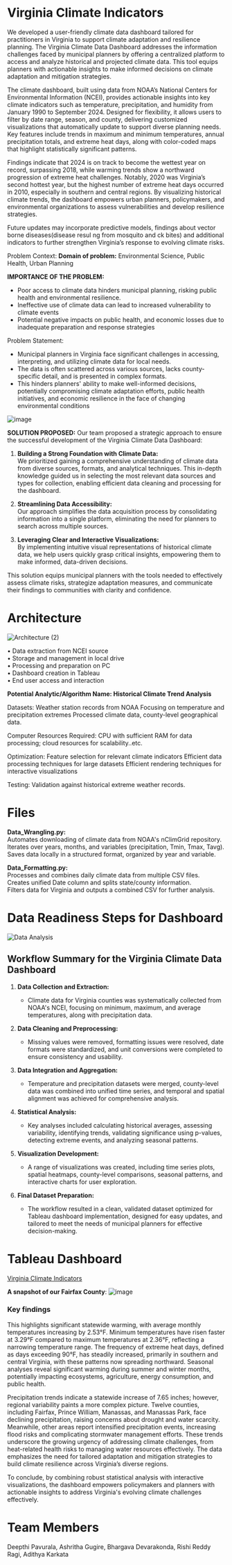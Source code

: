 # Virginia Climate Indicators

We developed a user-friendly climate data dashboard tailored for practitioners in Virginia to support climate adaptation and resilience planning. The Virginia Climate Data Dashboard addresses the information challenges faced by municipal planners by offering a centralized platform to access and analyze historical and projected climate data. This tool equips planners with actionable insights to make informed decisions on climate adaptation and mitigation strategies.

The climate dashboard, built using data from NOAA’s National Centers for Environmental Information (NCEI), provides actionable insights into key climate indicators such as temperature, precipitation, and humidity from January 1990 to September 2024. Designed for flexibility, it allows users to filter by date range, season, and county, delivering customized visualizations that automatically update to support diverse planning needs. Key features include trends in maximum and minimum temperatures, annual precipitation totals, and extreme heat days, along with color-coded maps that highlight statistically significant patterns. 

Findings indicate that 2024 is on track to become the wettest year on record, surpassing 2018, while warming trends show a northward progression of extreme heat challenges. Notably, 2020 was Virginia’s second hottest year, but the highest number of extreme heat days occurred in 2010, especially in southern and central regions. By visualizing historical climate trends, the dashboard empowers urban planners, policymakers, and environmental organizations to assess vulnerabilities and develop resilience strategies. 

Future updates may incorporate predictive models, findings about vector borne diseases(disease resul ng from mosquito and ck bites) and additional indicators to further strengthen Virginia’s response to evolving climate risks.


Problem Context:
**Domain of problem:** Environmental Science, Public Health, Urban Planning

**IMPORTANCE OF THE PROBLEM:**
- Poor access to climate data hinders municipal planning, risking public health and environmental resilience.
- Ineffective use of climate data can lead to increased vulnerability to climate events
- Potential negative impacts on public health, and economic losses due to inadequate preparation and response strategies

Problem Statement: 
- Municipal planners in Virginia face significant challenges in accessing, interpreting, and utilizing climate data for local needs. 
- The data is often scattered across various sources, lacks county-specific detail, and is presented in complex formats. 
- This hinders planners' ability to make well-informed decisions, potentially compromising climate adaptation efforts, public health initiatives, and economic resilience in the face of changing environmental conditions

![image](https://github.com/user-attachments/assets/7e1fb013-7c5e-422d-a2be-4441b26cca27)  

  
**SOLUTION PROPOSED:**
Our team proposed a strategic approach to ensure the successful development of the Virginia Climate Data Dashboard:  

1. **Building a Strong Foundation with Climate Data:**  
   We prioritized gaining a comprehensive understanding of climate data from diverse sources, formats, and analytical techniques. This in-depth knowledge guided us in selecting the most relevant data sources and types for collection, enabling efficient data cleaning and processing for the dashboard.  

2. **Streamlining Data Accessibility:**  
   Our approach simplifies the data acquisition process by consolidating information into a single platform, eliminating the need for planners to search across multiple sources.  

3. **Leveraging Clear and Interactive Visualizations:**  
   By implementing intuitive visual representations of historical climate data, we help users quickly grasp critical insights, empowering them to make informed, data-driven decisions.  

This solution equips municipal planners with the tools needed to effectively assess climate risks, strategize adaptation measures, and communicate their findings to communities with clarity and confidence.

# Architecture
![Architecture (2)](https://github.com/user-attachments/assets/c8c4d77b-1a07-4d88-aa16-b5e489a67c32)  

• Data extraction from NCEI source    
• Storage and management in local drive   
• Processing and preparation on PC    
• Dashboard creation in Tableau     
• End user access and interaction    

**Potential Analytic/Algorithm Name: Historical Climate Trend Analysis**

Datasets: 
Weather station records from NOAA
Focusing on temperature and precipitation extremes
Processed climate data, county-level geographical data.

Computer Resources Required: CPU with sufficient RAM for data processing; cloud resources for scalability..etc.

Optimization: 
Feature selection for relevant climate indicators
Efficient data processing techniques for large datasets
Efficient rendering techniques for interactive visualizations

Testing: Validation against historical extreme weather records.

# Files 

**Data_Wrangling.py:**<br>
Automates downloading of climate data from NOAA's nClimGrid repository.<br>
Iterates over years, months, and variables (precipitation, Tmin, Tmax, Tavg).<br>
Saves data locally in a structured format, organized by year and variable.<br>

**Data_Formatting.py:**<br>
Processes and combines daily climate data from multiple CSV files.<br>
Creates unified Date column and splits state/county information.<br>
Filters data for Virginia and outputs a combined CSV for further analysis.<br>

# Data Readiness Steps for Dashboard
![Data Analysis](https://github.com/user-attachments/assets/7463ca17-ea87-4951-b307-e33de6db079c)

## Workflow Summary for the Virginia Climate Data Dashboard  

1. **Data Collection and Extraction:**  
   - Climate data for Virginia counties was systematically collected from NOAA's NCEI, focusing on minimum, maximum, and average temperatures, along with precipitation data.  

2. **Data Cleaning and Preprocessing:**  
   - Missing values were removed, formatting issues were resolved, date formats were standardized, and unit conversions were completed to ensure consistency and usability.  

3. **Data Integration and Aggregation:**  
   - Temperature and precipitation datasets were merged, county-level data was combined into unified time series, and temporal and spatial alignment was achieved for comprehensive analysis.  

4. **Statistical Analysis:**  
   - Key analyses included calculating historical averages, assessing variability, identifying trends, validating significance using p-values, detecting extreme events, and analyzing seasonal patterns.  

5. **Visualization Development:**  
   - A range of visualizations was created, including time series plots, spatial heatmaps, county-level comparisons, seasonal patterns, and interactive charts for user exploration.  

6. **Final Dataset Preparation:**  
   - The workflow resulted in a clean, validated dataset optimized for Tableau dashboard implementation, designed for easy updates, and tailored to meet the needs of municipal planners for effective decision-making.
  

# Tableau Dashboard
[Virginia Climate Indicators]([https://public.tableau.com/views/VirginiaClimateIndicators/VirginiaClimateIndicators_1?:language=en-US&:sid=&:redirect=auth&:display_count=n&:origin=viz_share_link](https://public.tableau.com/views/VirginiaClimateIndicators-2/VirginiaClimateIndicators?:language=en-US&:sid=&:display_count=n&:origin=viz_share_link))

**A snapshot of our Fairfax County**: 
![image](https://github.com/user-attachments/assets/65ee17ba-422f-4fc1-862e-7fd8ff118840)


### Key findings 

This highlights significant statewide warming, with average monthly temperatures increasing by 2.53°F. Minimum temperatures have risen faster at 3.29°F compared to maximum temperatures at 2.36°F, reflecting a narrowing temperature range. The frequency of extreme heat days, defined as days exceeding 90°F, has steadily increased, primarily in southern and central Virginia, with these patterns now spreading northward. Seasonal analyses reveal significant warming during summer and winter months, potentially impacting ecosystems, agriculture, energy consumption, and public health.  

Precipitation trends indicate a statewide increase of 7.65 inches; however, regional variability paints a more complex picture. Twelve counties, including Fairfax, Prince William, Manassas, and Manassas Park, face declining precipitation, raising concerns about drought and water scarcity. Meanwhile, other areas report intensified precipitation events, increasing flood risks and complicating stormwater management efforts. These trends underscore the growing urgency of addressing climate challenges, from heat-related health risks to managing water resources effectively. The data emphasizes the need for tailored adaptation and mitigation strategies to build climate resilience across Virginia’s diverse regions.

To conclude, by combining robust statistical analysis with interactive visualizations, the dashboard empowers policymakers and planners with actionable insights to address Virginia's evolving climate challenges effectively.

# Team Members
Deepthi Pavurala, Ashritha Gugire, Bhargava Devarakonda, Rishi Reddy Ragi, Adithya Karkata
